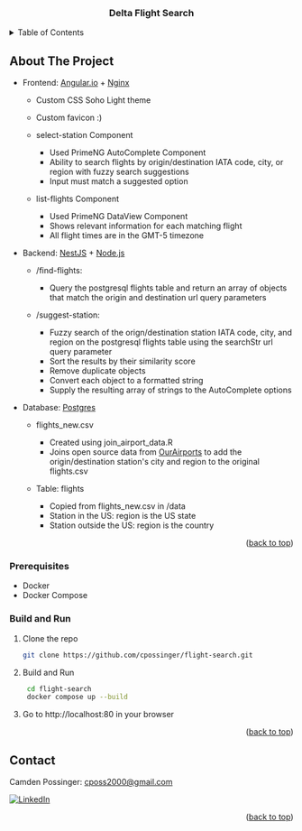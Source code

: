 <a name="readme-top"></a>

<!-- PROJECT LOGO -->
<br />
<div align="center">
<h3 align="center">Delta Flight Search</h3>
</div>



<!-- TABLE OF CONTENTS -->
<details>
  <summary>Table of Contents</summary>
  <ol>
    <li> <a href="#about-the-project">About The Project</a> </li>
    <li> <a href="#prerequisites">Prerequisites</a> </li>
    <li> <a href="#build-and-run">Build and Run</a> </li> 
    <li> <a href="#contact">Contact</a> </li>
  </ol>
</details>




<!-- ABOUT THE PROJECT -->
## About The Project

* Frontend: [Angular.io][Angular-url] + [Nginx][Nginx-url]
  - Custom CSS Soho Light theme
  - Custom favicon :)

  - select-station Component 
    - Used PrimeNG AutoComplete Component 
    - Ability to search flights by origin/destination IATA code, city, or region with fuzzy search suggestions
    - Input must match a suggested option

  - list-flights Component
    - Used PrimeNG DataView Component 
    - Shows relevant information for each matching flight
    - All flight times are in the GMT-5 timezone

* Backend: [NestJS][NestJS-url] + [Node.js][Node.js-url]
  - /find-flights: 
    - Query the postgresql flights table and return an array of objects that match the origin and destination url query parameters

  - /suggest-station:
    - Fuzzy search of the orign/destination station IATA code, city, and region on the postgresql flights table using the searchStr url query parameter
    - Sort the results by their similarity score  
    - Remove duplicate objects
    - Convert each object to a formatted string
    - Supply the resulting array of strings to the AutoComplete options 

* Database: [Postgres][Postgres-url]
  - flights_new.csv
    - Created using join_airport_data.R
    - Joins open source data from [OurAirports](https://ourairports.com/data/) to add the origin/destination station's city and region to the original flights.csv
    
  - Table: flights
    - Copied from flights_new.csv in /data
    - Station in the US: region is the US state 
    - Station outside the US: region is the country 

  
<p align="right">(<a href="#readme-top">back to top</a>)</p>


### Prerequisites

* Docker
* Docker Compose

### Build and Run

1. Clone the repo
   ```sh
   git clone https://github.com/cpossinger/flight-search.git
   ```
2. Build and Run
   ```sh
    cd flight-search
    docker compose up --build
   ```
3. Go to http://localhost:80 in your browser


<p align="right">(<a href="#readme-top">back to top</a>)</p>


<!-- CONTACT -->
## Contact

Camden Possinger: cposs2000@gmail.com

[![LinkedIn][linkedin-shield]][linkedin-url]

<p align="right">(<a href="#readme-top">back to top</a>)</p>




<!-- MARKDOWN LINKS & IMAGES -->
<!-- https://www.markdownguide.org/basic-syntax/#reference-style-links -->
[linkedin-shield]: https://img.shields.io/badge/-LinkedIn-black.svg?style=for-the-badge&logo=linkedin&colorB=555
[linkedin-url]: https://linkedin.com/in/camden-possinger-82780b1a1/
[Angular.io]: ![Angular.io](https://img.shields.io/badge/Angular-DD0031?style=for-the-badge&logo=angular&logoColor=white)
[Angular-url]: https://angular.io/
[NestJS]: ![NestJS](https://img.shields.io/badge/nestjs-%23E0234E.svg?style=for-the-badge&logo=nestjs&logoColor=white)
[NestJS-url]: https://nestjs.com/
[Postgres]: ![Postgres](https://img.shields.io/badge/postgres-%23316192.svg?style=for-the-badge&logo=postgresql&logoColor=white)
[Postgres-url]: https://www.postgresql.org/
[Node.js]: ![NodeJS](https://img.shields.io/badge/node.js-6DA55F?style=for-the-badge&logo=node.js&logoColor=white)
[Node.js-url]:https://nodejs.org/en
[Nginx]: ![Nginx](https://img.shields.io/badge/nginx-%23009639.svg?style=for-the-badge&logo=nginx&logoColor=white)
[Nginx-url]: https://www.nginx.com/


